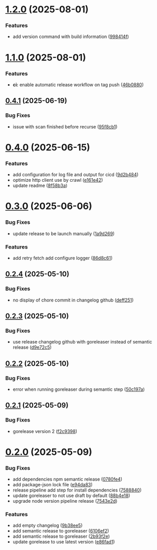 # [1.2.0](https://github.com/DrakkarStorm/deadlinkr/compare/v1.1.0...v1.2.0) (2025-08-01)


### Features

* add version command with build information ([998414f](https://github.com/DrakkarStorm/deadlinkr/commit/998414f850403cc099e6b5f542c3494d7871ec90))

# [1.1.0](https://github.com/DrakkarStorm/deadlinkr/compare/v1.0.2...v1.1.0) (2025-08-01)


### Features

* **ci:** enable automatic release workflow on tag push ([46b0880](https://github.com/DrakkarStorm/deadlinkr/commit/46b088029191fb470cfa71a938d4fedf593e8edd))

## [0.4.1](https://github.com/DrakkarStorm/deadlinkr/compare/v0.4.0...v0.4.1) (2025-06-19)


### Bug Fixes

* issue with scan finished before recurse ([95f8cb1](https://github.com/DrakkarStorm/deadlinkr/commit/95f8cb18d7e1ba0372c5b82c71fa1555a8bb63ff))

# [0.4.0](https://github.com/DrakkarStorm/deadlinkr/compare/v0.3.0...v0.4.0) (2025-06-15)


### Features

*  add configuration for log file and output for cicd ([9d2b484](https://github.com/DrakkarStorm/deadlinkr/commit/9d2b484b20cfc94290bf8d4e91b488ad24cf9ae3))
* optimize http client use by crawl ([e161e42](https://github.com/DrakkarStorm/deadlinkr/commit/e161e42826537188b36f9972871344dd6e83acef))
* update readme ([8f58b3a](https://github.com/DrakkarStorm/deadlinkr/commit/8f58b3a95b6db452cc580b8a0026a99a2002c9a6))

# [0.3.0](https://github.com/DrakkarStorm/deadlinkr/compare/v0.2.4...v0.3.0) (2025-06-06)


### Bug Fixes

* update release to be launch manually ([1a9d269](https://github.com/DrakkarStorm/deadlinkr/commit/1a9d2694080df96a61adb5d31e62ffbe6ff6e949))


### Features

* add retry fetch add configure logger ([86d8c61](https://github.com/DrakkarStorm/deadlinkr/commit/86d8c617e12ca704a53b94ffcfb9350ebb2fa799))

## [0.2.4](https://github.com/DrakkarStorm/deadlinkr/compare/v0.2.3...v0.2.4) (2025-05-10)


### Bug Fixes

* no display of chore commit in changelog github ([deff251](https://github.com/DrakkarStorm/deadlinkr/commit/deff2512f1b005b635f6f1ca3192d8576553fe98))

## [0.2.3](https://github.com/DrakkarStorm/deadlinkr/compare/v0.2.2...v0.2.3) (2025-05-10)


### Bug Fixes

* use release changelog github with goreleaser instead of semantic release ([d9e72c5](https://github.com/DrakkarStorm/deadlinkr/commit/d9e72c50d540df0f73ecf02ea3e7dfa337bc1e74))

## [0.2.2](https://github.com/DrakkarStorm/deadlinkr/compare/v0.2.1...v0.2.2) (2025-05-10)


### Bug Fixes

* error when running goreleaser during semantic step ([50c197a](https://github.com/DrakkarStorm/deadlinkr/commit/50c197abe2b7fa57bb06f3e9228c9c3335cfdad1))

## [0.2.1](https://github.com/DrakkarStorm/deadlinkr/compare/v0.2.0...v0.2.1) (2025-05-09)


### Bug Fixes

* gorelease version 2 ([f2c9398](https://github.com/DrakkarStorm/deadlinkr/commit/f2c93989f10ed1241e690becbea0d5e185a774c4))

# [0.2.0](https://github.com/DrakkarStorm/deadlinkr/compare/v0.1.1...v0.2.0) (2025-05-09)


### Bug Fixes

* add dependencies npm semantic release ([0780fe4](https://github.com/DrakkarStorm/deadlinkr/commit/0780fe4b000e1dcce88652f633a8082401c1744f))
* add package-json lock file ([e94da83](https://github.com/DrakkarStorm/deadlinkr/commit/e94da83462eadf45cf451590c48074384d377946))
* release pipeline add step for install dependencies ([7588840](https://github.com/DrakkarStorm/deadlinkr/commit/7588840605905e17d37f85935b64ca1a4e40194e))
* update goreleaser to not use draft by default ([88b4e18](https://github.com/DrakkarStorm/deadlinkr/commit/88b4e1873a65c41b130c50768125dbf7c4154b4e))
* upgrade node version pipeline release ([7543e2d](https://github.com/DrakkarStorm/deadlinkr/commit/7543e2dc6a7e15dc4a03a811c459ce90ed67ec0a))


### Features

* add empty changelog ([9b38ee5](https://github.com/DrakkarStorm/deadlinkr/commit/9b38ee56fffeebfb9c61e2731c7b9201edc37c80))
* add semantic release to goreleaser ([6106ef2](https://github.com/DrakkarStorm/deadlinkr/commit/6106ef2a793addcef02bb129142b432bb7908eba))
* add semantic release to goreleaser ([2b93f2e](https://github.com/DrakkarStorm/deadlinkr/commit/2b93f2ed1cf588c1e4265712c924c7c55512648c))
* update gorelease to use latest version ([e86fad1](https://github.com/DrakkarStorm/deadlinkr/commit/e86fad16603bad46eac7baf973107d7bb9daa29c))
